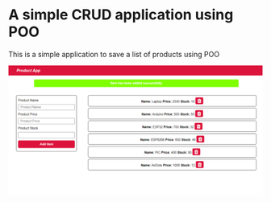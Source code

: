 # A simple CRUD application using POO

This is a simple application to save a list of products using POO

![](/docs/screenshot.png)

